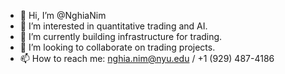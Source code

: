 - 👋 Hi, I’m @NghiaNim
- 👀 I’m interested in quantitative trading and AI.
- 🌱 I’m currently building infrastructure for trading.
- 💞️ I’m looking to collaborate on trading projects.
- 📫 How to reach me: nghia.nim@nyu.edu / +1 (929) 487-4186

<!---
NghiaNim/NghiaNim is a ✨ special ✨ repository because its `README.md` (this file) appears on your GitHub profile.
You can click the Preview link to take a look at your changes.
--->
